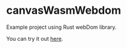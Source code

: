 # canvasWasmWebdom
Example project using Rust webDom library.

You can try it out [here](https://arthrp.github.io/canvasWasmWebdom/).
